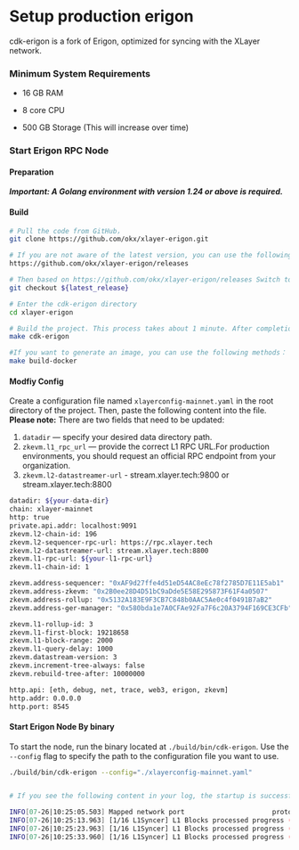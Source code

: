 # Setup production erigon

cdk-erigon is a fork of Erigon, optimized for syncing with the XLayer network.



### Minimum System Requirements

- 16 GB RAM

- 8 core CPU

- 500 GB Storage (This will increase over time)



### Start Erigon RPC Node



#### Preparation

***Important: A Golang environment with version 1.24 or above is required.***



#### Build

```bash
# Pull the code from GitHub，
git clone https://github.com/okx/xlayer-erigon.git

# If you are not aware of the latest version, you can use the following Github address to obtain the latest version：
https://github.com/okx/xlayer-erigon/releases

# Then based on https://github.com/okx/xlayer-erigon/releases Switch to the corresponding branch based on the latest version found on
git checkout ${latest_release}

# Enter the cdk-erigon directory
cd xlayer-erigon

# Build the project. This process takes about 1 minute. After completion, the binary file will be located in the build/bin directory of the project, and the binary file name is: cdk-erigon.
make cdk-erigon

#If you want to generate an image, you can use the following methods：
make build-docker

```



#### Modfiy Config

Create a configuration file named `xlayerconfig-mainnet.yaml` in the root directory of the project. Then, paste the following content into the file.
**Please note:** There are two fields that need to be updated:

1. `datadir` — specify your desired data directory path.
2. `zkevm.l1_rpc_url` — provide the correct L1 RPC URL.For production environments, you should request an official RPC endpoint from your organization.
3. `zkevm.l2-datastreamer-url` - stream.xlayer.tech:9800 or stream.xlayer.tech:8800 

```bash
datadir: ${your-data-dir}
chain: xlayer-mainnet
http: true
private.api.addr: localhost:9091
zkevm.l2-chain-id: 196
zkevm.l2-sequencer-rpc-url: https://rpc.xlayer.tech
zkevm.l2-datastreamer-url: stream.xlayer.tech:8800
zkevm.l1-rpc-url: ${your-l1-rpc-url}
zkevm.l1-chain-id: 1

zkevm.address-sequencer: "0xAF9d27ffe4d51eD54AC8eEc78f2785D7E11E5ab1"
zkevm.address-zkevm: "0x2B0ee28D4D51bC9aDde5E58E295873F61F4a0507"
zkevm.address-rollup: "0x5132A183E9F3CB7C848b0AAC5Ae0c4f0491B7aB2"
zkevm.address-ger-manager: "0x580bda1e7A0CFAe92Fa7F6c20A3794F169CE3CFb"

zkevm.l1-rollup-id: 3
zkevm.l1-first-block: 19218658
zkevm.l1-block-range: 2000
zkevm.l1-query-delay: 1000
zkevm.datastream-version: 3
zkevm.increment-tree-always: false
zkevm.rebuild-tree-after: 10000000

http.api: [eth, debug, net, trace, web3, erigon, zkevm]
http.addr: 0.0.0.0
http.port: 8545
```



#### Start Erigon Node By binary

To start the node, run the binary located at `./build/bin/cdk-erigon`.
Use the `--config` flag to specify the path to the configuration file you want to use.

```bash
./build/bin/cdk-erigon --config="./xlayerconfig-mainnet.yaml"


# If you see the following content in your log, the startup is successful：

INFO[07-26|10:25:05.503] Mapped network port                      proto=udp extport=30304 intport=30304 interface="UPNP IGDv1-IP1"
INFO[07-26|10:25:13.963] [1/16 L1Syncer] L1 Blocks processed progress (amounts): 64000/3358713 (1%) 
INFO[07-26|10:25:23.963] [1/16 L1Syncer] L1 Blocks processed progress (amounts): 140000/3358713 (4%) 
INFO[07-26|10:25:33.960] [1/16 L1Syncer] L1 Blocks processed progress (amounts): 222000/3358713 (6%) 
```

